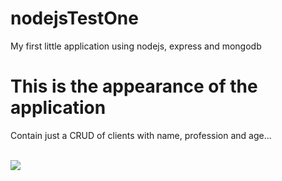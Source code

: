 # nodejsTestOne
My first little application using nodejs, express and mongodb

# This is the appearance of the application
<p>Contain just a CRUD of clients with name, profession and age...</p>
<br>
<img src="https://kb2pxg.by.files.1drv.com/y4muwQJPMvZIA89WraKy7_64rJWWWIiLtCPHu1LwIkXaBNbYH8ljz2BaeYsS78FDDyFDZi2QjwIBg6ob9oCETRULsjiu90TBf5dvI85keNDLGynAhjnsPGqC2U_Uh4AHHYz1FbT7zJC6otK60q74ENFTaOfqc3b2ZfwXhFm1Znl_5ysdTO8G6kZTjwOq_gN2mZVSDqvcrSUgu-14n9GpjqUTA?width=1280&height=768&cropmode=none"/>

